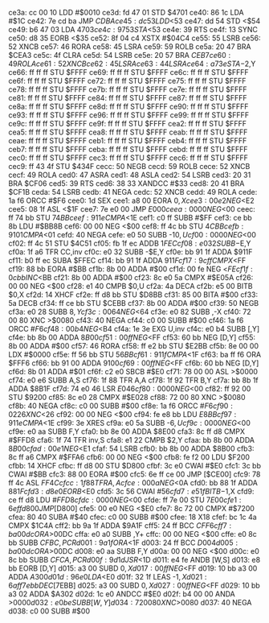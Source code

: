 ce3a: cc 00 10     LDD    #$0010
ce3d: fd 47 01     STD    $4701
ce40: 86 1c        LDA    #$1C
ce42: 7e cd ba     JMP    $CDBA
ce45: dc 53        LDD    <$53
ce47: dd 54        STD    <$54
ce49: b6 47 03     LDA    $4703
ce4c: 97 53        STA    <$53
ce4e: 39           RTS
ce4f: 13           SYNC
ce50: d8 35        EORB   <$35
ce52: 8f 04 c4     XSTX   #$04C4
ce55: 55           LSRB
ce56: 52           XNCB
ce57: 46           RORA
ce58: 45           LSRA
ce59: 59           ROLB
ce5a: 20 47        BRA    $CEA3
ce5c: 4f           CLRA
ce5d: 54           LSRB
ce5e: 20 57        BRA    $CEB7
ce60: 49           ROLA
ce61: 52           XNCB
ce62: 45           LSRA
ce63: 44           LSRA
ce64: a7 3e        STA    -$2,Y
ce66: ff ff ff     STU    $FFFF
ce69: ff ff ff     STU    $FFFF
ce6c: ff ff ff     STU    $FFFF
ce6f: ff ff ff     STU    $FFFF
ce72: ff ff ff     STU    $FFFF
ce75: ff ff ff     STU    $FFFF
ce78: ff ff ff     STU    $FFFF
ce7b: ff ff ff     STU    $FFFF
ce7e: ff ff ff     STU    $FFFF
ce81: ff ff ff     STU    $FFFF
ce84: ff ff ff     STU    $FFFF
ce87: ff ff ff     STU    $FFFF
ce8a: ff ff ff     STU    $FFFF
ce8d: ff ff ff     STU    $FFFF
ce90: ff ff ff     STU    $FFFF
ce93: ff ff ff     STU    $FFFF
ce96: ff ff ff     STU    $FFFF
ce99: ff ff ff     STU    $FFFF
ce9c: ff ff ff     STU    $FFFF
ce9f: ff ff ff     STU    $FFFF
cea2: ff ff ff     STU    $FFFF
cea5: ff ff ff     STU    $FFFF
cea8: ff ff ff     STU    $FFFF
ceab: ff ff ff     STU    $FFFF
ceae: ff ff ff     STU    $FFFF
ceb1: ff ff ff     STU    $FFFF
ceb4: ff ff ff     STU    $FFFF
ceb7: ff ff ff     STU    $FFFF
ceba: ff ff ff     STU    $FFFF
cebd: ff ff ff     STU    $FFFF
cec0: ff ff ff     STU    $FFFF
cec3: ff ff ff     STU    $FFFF
cec6: ff ff ff     STU    $FFFF
cec9: ff 43 4f     STU    $434F
cecc: 50           NEGB
cecd: 59           ROLB
cece: 52           XNCB
cecf: 49           ROLA
ced0: 47           ASRA
ced1: 48           ASLA
ced2: 54           LSRB
ced3: 20 31        BRA    $CF06
ced5: 39           RTS
ced6: 38 33        XANDCC #$33
ced8: 20 41        BRA    $CF1B
ceda: 54           LSRB
cedb: 41           NEGA
cedc: 52           XNCB
cedd: 49           ROLA
cede: 1a f6        ORCC   #$F6
cee0: 1d           SEX
cee1: a8 00        EORA   $0,X
cee3: 00 e2        NEG    <$E2
cee5: 08 1f        ASL    <$1F
cee7: 7e e0 00     JMP    $E000
ceea: 00 00        NEG    <$00
ceec: ff 74 bb     STU    $74BB
ceef: 91 1e        CMPA   <$1E
cef1: c0 ff        SUBB   #$FF
cef3: ce bb 8b     LDU    #$BB8B
cef6: 00 00        NEG    <$00
cef8: ff 4c bb     STU    $4CBB
cefb: 91 01        CMPA   <$01
cefd: 40           NEGA
cefe: e0 50        SUBB   -$10,U
cf00: 00 00        NEG    <$00
cf02: ff 4c 51     STU    $4C51
cf05: fb 1f ec     ADDB   $1FEC
cf08: e0 32        SUBB   -$E,Y
cf0a: 1f a6        TFR    CC,inv
cf0c: e0 32        SUBB   -$E,Y
cf0e: bb 91 1f     ADDA   $911F
cf11: b0 ff ec     SUBA   $FFEC
cf14: bb 91 1f     ADDA   $911F
cf17: 9c ff        CMPX   <$FF
cf19: 88 bb        EORA   #$BB
cf1b: 8b 00        ADDA   #$00
cf1d: 00 fe        NEG    <$FE
cf1f: 0c bb        INC    <$BB
cf21: 8b 00        ADDA   #$00
cf23: 8c e0 5a     CMPX   #$E05A
cf26: 00 00        NEG    <$00
cf28: e1 40        CMPB   $0,U
cf2a: 4a           DECA
cf2b: e5 00        BITB   $0,X
cf2d: 14           XHCF
cf2e: ff d8 bb     STU    $D8BB
cf31: 85 00        BITA   #$00
cf33: 5a           DECB
cf34: ff ce bb     STU    $CEBB
cf37: 8b 00        ADDA   #$00
cf39: 50           NEGB
cf3a: e0 28        SUBB   $8,Y
cf3c: 00 64        NEG    <$64
cf3e: e0 82        SUBB   ,-X
cf40: 72 00 80     XNC    >$0080
cf43: 40           NEGA
cf44: c0 00        SUBB   #$00
cf46: 1a f6        ORCC   #$F6
cf48: 00 b4        NEG    <$B4
cf4a: 1e 3e        EXG    U,inv
cf4c: e0 b4        SUBB   [,Y]
cf4e: bb 8b 00     ADDA   $8B00
cf51: 00 ff        NEG    <$FF
cf53: 60 bb        NEG    [D,Y]
cf55: 8b 00        ADDA   #$00
cf57: 46           RORA
cf58: ff e2 bb     STU    $E2BB
cf5b: 8e 00 00     LDX    #$0000
cf5e: ff 56 bb     STU    $56BB
cf61: 91 1f        CMPA   <$1F
cf63: ba ff f6     ORA    $FFF6
cf66: bb 91 00     ADDA   $9100
cf69: 00 ff        NEG    <$FF
cf6b: 60 bb        NEG    [D,Y]
cf6d: 8b 01        ADDA   #$01
cf6f: c2 e0        SBCB   #$E0
cf71: 78 00 00     ASL    >$0000
cf74: e0 e6        SUBB   A,S
cf76: 1f 88        TFR    A,A
cf78: 1f 92        TFR    B,Y
cf7a: bb 8b 1f     ADDA   $8B1F
cf7d: 74 e0 46     LSR    $E046
cf80: 00 00        NEG    <$00
cf82: ff 92 00     STU    $9200
cf85: 8c e0 28     CMPX   #$E028
cf88: 72 00 80     XNC    >$0080
cf8b: 40           NEGA
cf8c: c0 00        SUBB   #$00
cf8e: 1a f6        ORCC   #$F6
cf90: 02 26        XNC    <$26
cf92: 00 00        NEG    <$00
cf94: fe e8 bb     LDU    $E8BB
cf97: 91 1e        CMPA   <$1E
cf99: 3e           XRES
cf9a: e0 5a        SUBB   -$6,U
cf9c: 00 00        NEG    <$00
cf9e: e0 aa        SUBB   F,Y
cfa0: bb 8e 00     ADDA   $8E00
cfa3: 8c ff d8     CMPX   #$FFD8
cfa6: 1f 74        TFR    inv,S
cfa8: e1 22        CMPB   $2,Y
cfaa: bb 8b 00     ADDA   $8B00
cfad: 00 e1        NEG    <$E1
cfaf: 54           LSRB
cfb0: bb 8b 00     ADDA   $8B00
cfb3: 8c ff a6     CMPX   #$FFA6
cfb6: 00 00        NEG    <$00
cfb8: fe f2 00     LDU    $F200
cfbb: 14           XHCF
cfbc: ff d8 00     STU    $D800
cfbf: 3c e0        CWAI   #$E0
cfc1: 3c bb        CWAI   #$BB
cfc3: 88 00        EORA   #$00
cfc5: 6e ff ce 00  JMP    [$CE00]
cfc9: 78 ff 4c     ASL    $FF4C
cfcc: 1f 88        TFR    A,A
cfce: 00 0a        NEG    <$0A
cfd0: bb 88 1f     ADDA   $881F
cfd3: d8 e0        EORB   <$E0
cfd5: 3c 56        CWAI   #$56
cfd7: e5 1f        BITB   -$1,X
cfd9: ce ff d8     LDU    #$FFD8
cfdc: 00 00        NEG    <$00
cfde: ff 7e 00     STU    $7E00
cfe1: 6e ff d8 00  JMP    [$D800]
cfe5: 00 e0        NEG    <$E0
cfe7: 8c 72 00     CMPX   #$7200
cfea: 80 40        SUBA   #$40
cfec: c0 00        SUBB   #$00
cfee: 18           X18
cfef: bc 1c 4a     CMPX   $1C4A
cff2: bb 9a 1f     ADDA   $9A1F
cff5: 24 ff        BCC    $CFF6
cff7: ba 00 dc     ORA    >$00DC
cffa: e0 a0        SUBB   ,Y+
cffc: 00 00        NEG    <$00
cffe: e0 8c bb     SUBB   $CFBC,PCR
d001: 9a 1f        ORA    <$1F
d003: 24 ff        BCC    $D004
d005: ba 00 dc     ORA    >$00DC
d008: e0 aa        SUBB   F,Y
d00a: 00 00        NEG    <$00
d00c: e0 8c bb     SUBB   $CFCA,PCR
d00f: 9d 1d        JSR    <$1D
d011: e4 fe        ANDB   [W,S]
d013: e8 bb        EORB   [D,Y]
d015: a3 00        SUBD   $0,X
d017: 00 ff        NEG    <$FF
d019: 10 bb a3 00  ADDA   $A300
d01d: 96 e0        LDA    <$E0
d01f: 32 1f        LEAS   -$1,X
d021: 6a ff 7e bb  DEC    [$7EBB]
d025: a3 00        SUBD   $0,X
d027: 00 ff        NEG    <$FF
d029: 10 bb a3 02  ADDA   $A302
d02d: 1c e0        ANDCC  #$E0
d02f: b4 00 00     ANDA   >$0000
d032: e0 be        SUBB   [W,Y]
d034: 72 00 80     XNC    >$0080
d037: 40           NEGA
d038: c0 00        SUBB   #$00
